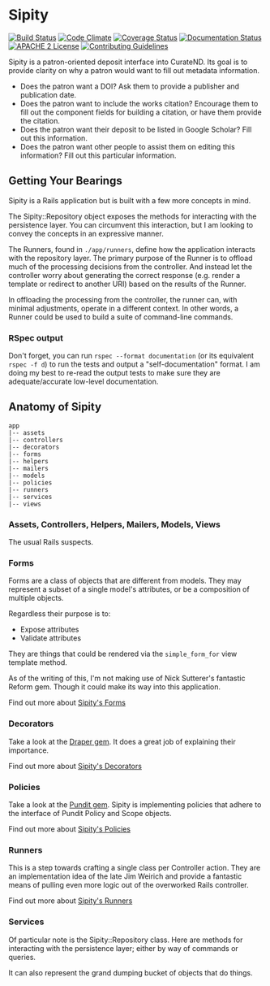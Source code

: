 # Sipity

[![Build Status](https://travis-ci.org/ndlib/sipity.png?branch=master)](https://travis-ci.org/ndlib/sipity)
[![Code Climate](https://codeclimate.com/github/ndlib/sipity.png)](https://codeclimate.com/github/ndlib/sipity)
[![Coverage Status](https://img.shields.io/coveralls/ndlib/sipity.svg)](https://coveralls.io/r/ndlib/sipity)
[![Documentation Status](http://inch-ci.org/github/ndlib/sipity.svg?branch=master)](http://inch-ci.org/github/ndlib/sipity)
[![APACHE 2 License](http://img.shields.io/badge/APACHE2-license-blue.svg)](./LICENSE)
[![Contributing Guidelines](http://img.shields.io/badge/CONTRIBUTING-Guidelines-blue.svg)](./CONTRIBUTING.md)

Sipity is a patron-oriented deposit interface into CurateND.
Its goal is to provide clarity on why a patron would want to fill out metadata information.

* Does the patron want a DOI? Ask them to provide a publisher and publication date.
* Does the patron want to include the works citation? Encourage them to fill out the component fields for building a citation, or have them provide the citation.
* Does the patron want their deposit to be listed in Google Scholar? Fill out this information.
* Does the patron want other people to assist them on editing this information? Fill out this particular information.

## Getting Your Bearings

Sipity is a Rails application but is built with a few more concepts in mind.

The Sipity::Repository object exposes the methods for interacting with the persistence layer.
You can circumvent this interaction, but I am looking to convey the concepts in an expressive manner.

The Runners, found in `./app/runners`, define how the application interacts with the repository layer.
The primary purpose of the Runner is to offload much of the processing decisions from the controller.
And instead let the controller worry about generating the correct response (e.g. render a template or redirect to another URI) based on the results of the Runner.

In offloading the processing from the controller, the runner can, with minimal adjustments, operate in a different context.
In other words, a Runner could be used to build a suite of command-line commands.

### RSpec output

Don't forget, you can run `rspec --format documentation` (or its equivalent `rspec -f d`) to run the tests and output a "self-documentation" format.
I am doing my best to re-read the output tests to make sure they are adequate/accurate low-level documentation.

## Anatomy of Sipity

```
app
|-- assets
|-- controllers
|-- decorators
|-- forms
|-- helpers
|-- mailers
|-- models
|-- policies
|-- runners
|-- services
|-- views
```

### Assets, Controllers, Helpers, Mailers, Models, Views

The usual Rails suspects.

### Forms

Forms are a class of objects that are different from models. They may represent
a subset of a single model's attributes, or be a composition of multiple
objects.

Regardless their purpose is to:

* Expose attributes
* Validate attributes

They are things that could be rendered via the `simple_form_for` view template
method.

As of the writing of this, I'm not making use of Nick Sutterer's fantastic
Reform gem. Though it could make its way into this application.

Find out more about [Sipity's Forms](https://github.com/ndlib/sipity/blob/master/app/forms/sipity/forms.rb)

### Decorators

Take a look at the [Draper gem](https://github.com/drapergem/draper). It does a
great job of explaining their importance.

Find out more about [Sipity's Decorators](https://github.com/ndlib/sipity/blob/master/app/decorators/sipity/decorators.rb)

### Policies

Take a look at the [Pundit gem](https://github.com/elabs/pundit). Sipity is
implementing policies that adhere to the interface of Pundit Policy and Scope
objects.

Find out more about [Sipity's Policies](https://github.com/ndlib/sipity/blob/master/app/policies/sipity/policies.rb)

### Runners

This is a step towards crafting a single class per Controller action.
They are an implementation idea of the late Jim Weirich and provide a fantastic
means of pulling even more logic out of the overworked Rails controller.

Find out more about [Sipity's Runners](https://github.com/ndlib/sipity/blob/master/app/runners/sipity/runners.rb)

### Services

Of particular note is the Sipity::Repository class. Here are methods for
interacting with the persistence layer; either by way of commands or queries.

It can also represent the grand dumping bucket of objects that do things.
